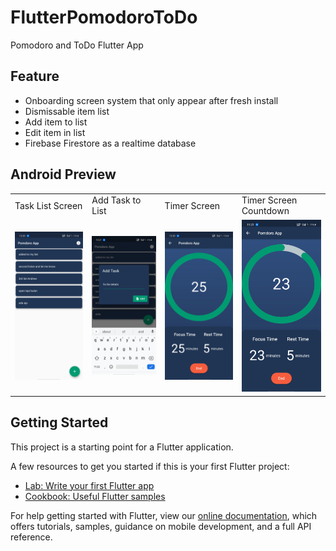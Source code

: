 # FlutterPomodoroToDo
Pomodoro and ToDo Flutter App 

## Feature
<ul>
<li>Onboarding screen system that only appear after fresh install</li>
<li>Dismissable item list </li>
<li>Add item to list </li>
<li>Edit item in list</li>
<li>Firebase Firestore as a realtime database</li>
</ul>

## Android Preview
<table>
   <tr>
     <td>Task List Screen</td>
     <td>Add Task to List</td>
     <td>Timer Screen</td>
     <td>Timer Screen Countdown</td>
  </tr>
  <tr>
      <td><img src="https://raw.githubusercontent.com/kharisma-wardhana/flutter_to_do_list/master/img/pomodoro_a1.jpg" width="160"></td>
      <td><img src="https://raw.githubusercontent.com/kharisma-wardhana/flutter_to_do_list/master/img/pomodoro_a2.jpg" width="160"></td>
      <td><img src="https://raw.githubusercontent.com/kharisma-wardhana/flutter_to_do_list/master/img/pomodoro_b1.jpg" width="160"></td>
      <td><img src="https://raw.githubusercontent.com/kharisma-wardhana/flutter_to_do_list/master/img/pomodoro_b2.jpg" width="160"></td>
  </tr>
</table>

## Getting Started

This project is a starting point for a Flutter application.

A few resources to get you started if this is your first Flutter project:

- [Lab: Write your first Flutter app](https://flutter.dev/docs/get-started/codelab)
- [Cookbook: Useful Flutter samples](https://flutter.dev/docs/cookbook)

For help getting started with Flutter, view our
[online documentation](https://flutter.dev/docs), which offers tutorials,
samples, guidance on mobile development, and a full API reference.
